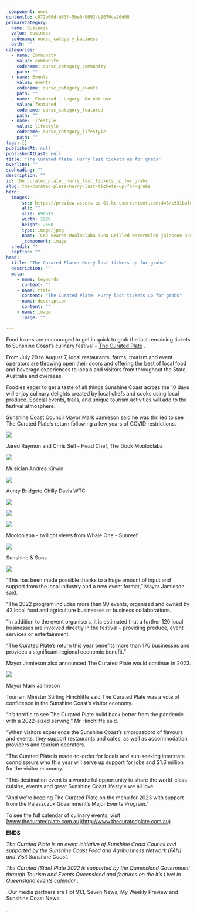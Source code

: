 ```yaml
---
_component: news
contentId: c072b60d-b83f-5be0-9092-b9670ca26d08
primaryCategory:
  name: Business
  value: business
  codename: oursc_category_business
  path: ""
categories:
  - name: Community
    value: community
    codename: oursc_category_community
    path: ""
  - name: Events
    value: events
    codename: oursc_category_events
    path: ""
  - name: _Featured - Legacy. Do not use
    value: featured
    codename: oursc_category_featured
    path: ""
  - name: Lifestyle
    value: lifestyle
    codename: oursc_category_lifestyle
    path: ""
tags: []
publishedAt: null
publishedAtLast: null
title: "The Curated Plate: Hurry last tickets up for grabs"
overline: ""
subheading: ""
description: ""
id: the_curated_plate__hurry_last_tickets_up_for_grabs
slug: the-curated-plate-hurry-last-tickets-up-for-grabs
hero:
  images:
    - src: https://preview-assets-us-01.kc-usercontent.com:443/c631baf8-1b46-001f-580c-d0001b68b4a8/d96a4a5c-4329-41b4-96af-a09aa2bea9ea/TCP2-Seared-Mooloolaba-Tuna-Grilled-watermelon-jalapeno-and-cucamelon-280722-scaled.jpg
      alt: ""
      size: 690515
      width: 1920
      height: 2560
      type: image/jpeg
      name: TCP2-Seared-Mooloolaba-Tuna-Grilled-watermelon-jalapeno-and-cucamelon-280722-scaled.jpg
      _component: image
  credit: ""
  caption: ""
head:
  title: "The Curated Plate: Hurry last tickets up for grabs"
  description: ""
  meta:
    - name: keywords
      content: ""
    - name: title
      content: "The Curated Plate: Hurry last tickets up for grabs"
    - name: description
      content: ""
    - name: image
      image: ""

---
```

Food lovers are encouraged to get in quick to grab the last remaining tickets to Sunshine Coast’s culinary festival – [The Curated Plate](https://thecuratedplate.com.au/)
.

From July 29 to August 7, local restaurants, farms, tourism and event operators are throwing open their doors and offering the best of local food and beverage experiences to locals and visitors from throughout the State, Australia and overseas.

Foodies eager to get a taste of all things Sunshine Coast across the 10 days will enjoy culinary delights created by local chefs and cooks using local produce. Special events, trails, and unique tourism activities will add to the festival atmosphere.

Sunshine Coast Council Mayor Mark Jamieson said he was thrilled to see The Curated Plate’s return following a few years of COVID restrictions.

![](https://preview-assets-us-01.kc-usercontent.com:443/c631baf8-1b46-001f-580c-d0001b68b4a8/fb5e1404-e5b4-4898-8cca-e9d756afda3d/TCP-Jared-Raymond-and-Chris-Sell-Head-Chef-from-The-Dock-Mooloolaba-280722-1024x685.jpg)

Jared Raymon and Chris Sell - Head Chef, The Dock Mooloolaba

![](https://preview-assets-us-01.kc-usercontent.com:443/c631baf8-1b46-001f-580c-d0001b68b4a8/a8630ce0-211d-4894-b9f1-1cb6b440d8c8/Musician-Andrea-Kirwin-at-TCP22-launch-683x1024.jpg)

Musician Andrea Kirwin

![](https://preview-assets-us-01.kc-usercontent.com:443/c631baf8-1b46-001f-580c-d0001b68b4a8/d01859fa-d0e7-4348-90c7-c06184956ad6/Aunty-Bridgette-Chilly-Davis-WTC-TCP-launch-280722-1024x683.jpg)

Aunty Bridgete Chilly Davis WTC

![](https://preview-assets-us-01.kc-usercontent.com:443/c631baf8-1b46-001f-580c-d0001b68b4a8/3a7e8622-f8f2-4de6-b8d7-28191cd40462/Korean-inspred-tartare-Maleny-buffalo-crudo-Falls-Farm-chard-kim-chi-and-cumqat-473x1024.png)

![](https://preview-assets-us-01.kc-usercontent.com:443/c631baf8-1b46-001f-580c-d0001b68b4a8/a2d4d845-c126-4822-89e3-3037b197de48/TCP-dessert-280722-768x1024.jpg)

![](https://preview-assets-us-01.kc-usercontent.com:443/c631baf8-1b46-001f-580c-d0001b68b4a8/b1adaa61-03ec-4c8c-94ab-7daf504239cf/TCP-Mooloolaba-twilight-views-from-Whale-One-Sunreef-280722-683x1024.jpg)

Mooloolaba - twilight views from Whale One - Sunreef

![](https://preview-assets-us-01.kc-usercontent.com:443/c631baf8-1b46-001f-580c-d0001b68b4a8/65d23760-764b-4487-bf81-40f1162248f9/TCP22-launch-Sunshine-Sons-768x1024.jpg)

Sunshine & Sons

![](https://preview-assets-us-01.kc-usercontent.com:443/c631baf8-1b46-001f-580c-d0001b68b4a8/507ed4f8-404f-446d-b016-f4334036baea/thecuratedplatelaunch-280722.jpg)

“This has been made possible thanks to a huge amount of input and support from the local industry and a new event format,” Mayor Jamieson said.

“The 2022 program includes more than 90 events, organised and owned by 42 local food and agriculture businesses or business collaborations. 

“In addition to the event organisers, it is estimated that a further 120 local businesses are involved directly in the festival – providing produce, event services or entertainment.  

“The Curated Plate’s return this year benefits more than 170 businesses and provides a significant regional economic benefit.”

Mayor Jamieson also announced The Curated Plate would continue in 2023.

![](https://preview-assets-us-01.kc-usercontent.com:443/c631baf8-1b46-001f-580c-d0001b68b4a8/1682f3c1-80ae-4c83-83ca-19688b8517b9/Mayor-Mark-Jamieson-announces-TCP-return-in-2023-1024x683.jpg)

Mayor Mark Jamieson

Tourism Minister Stirling Hinchliffe said The Curated Plate was a vote of confidence in the Sunshine Coast’s visitor economy.

“It’s terrific to see The Curated Plate build back better from the pandemic with a 2022-sized serving,” Mr Hinchliffe said.

“When visitors experience the Sunshine Coast’s smorgasbord of flavours and events, they support restaurants and cafes, as well as accommodation providers and tourism operators.

“The Curated Plate is made-to-order for locals and sun-seeking interstate connoisseurs who this year will serve up support for jobs and $1.6 million for the visitor economy.

“This destination event is a wonderful opportunity to share the world-class cuisine, events and great Sunshine Coast lifestyle we all love.

“And we’re keeping The Curated Plate on the menu for 2023 with support from the Palaszczuk Government’s Major Events Program.”

To see the full calendar of culinary events, visit [www.thecuratedplate.com.au](http://www.thecuratedplate.com.au)


**ENDS**

*The Curated Plate is an event initiative of Sunshine Coast Council and supported by the Sunshine Coast Food and Agribusiness Network (FAN) and Visit Sunshine Coast.*

*The Curated (Side) Plate 2022 is supported by the Queensland Government through Tourism and Events Queensland and features on the It’s Live! in Queensland [events calendar](https://www.queensland.com/au/en/things-to-do/events/p-624e2c3ed06099cc27a9d133-the-curated-side-plate)
.*

\_Our media partners are Hot 91.1, Seven News, My Weekly Preview and Sunshine Coast News.

\_
